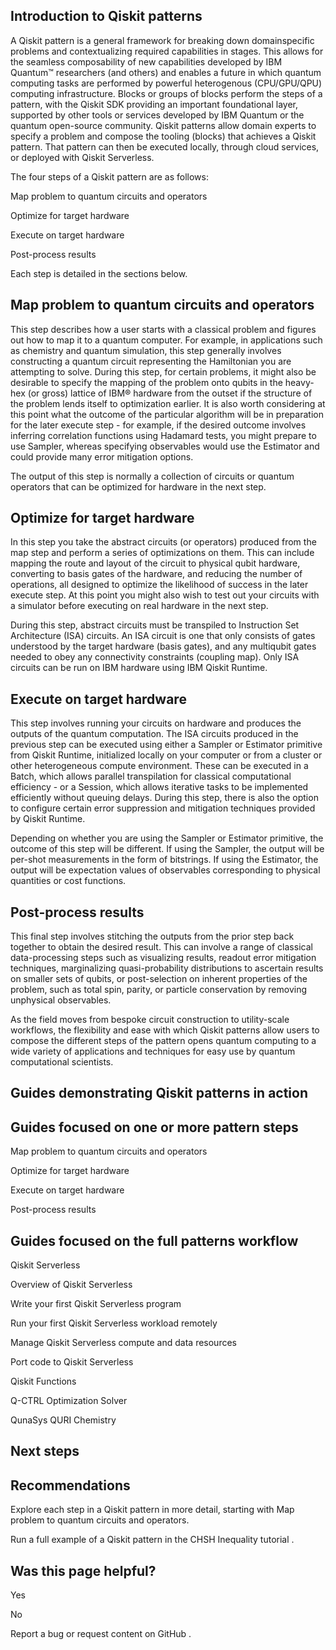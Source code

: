 ## Introduction to Qiskit patterns

A Qiskit pattern is a general framework for breaking down domainspecific problems and contextualizing required capabilities in stages. This allows for the seamless composability of new capabilities developed by IBM Quantum™ researchers (and others) and enables a future in which quantum computing tasks are performed by powerful heterogenous (CPU/GPU/QPU) computing infrastructure. Blocks or groups of blocks perform the steps of a pattern, with the Qiskit SDK providing an important foundational layer, supported by other tools or services developed by IBM Quantum or the quantum open-source community. Qiskit patterns allow domain experts to specify a problem and compose the tooling (blocks) that achieves a Qiskit pattern. That pattern can then be executed locally, through cloud services, or deployed with Qiskit Serverless.

The four steps of a Qiskit pattern are as follows:

Map problem to quantum circuits and operators

Optimize for target hardware

Execute on target hardware

Post-process results

<!-- image -->

<!-- image -->

<!-- image -->

Each step is detailed in the sections below.

<!-- image -->

## Map problem to quantum circuits and operators

This step describes how a user starts with a classical problem and figures out how to map it to a quantum computer. For example, in applications such as chemistry and quantum simulation, this step generally involves constructing a quantum circuit representing the Hamiltonian you are attempting to solve. During this step, for certain problems, it might also be desirable to specify the mapping of the problem onto qubits in the heavy-hex (or gross) lattice of IBM® hardware from the outset if the structure of the problem lends itself to optimization earlier. It is also worth considering at this point what the outcome of the particular algorithm will be in preparation for the later execute step - for example, if the desired outcome involves inferring correlation functions using Hadamard tests, you might prepare to use Sampler, whereas specifying observables would use the Estimator and could provide many error mitigation options.

The output of this step is normally a collection of circuits or quantum operators that can be optimized for hardware in the next step.

## Optimize for target hardware

In this step you take the abstract circuits (or operators) produced from the map step and perform a series of optimizations on them. This can include mapping the route and layout of the circuit to physical qubit hardware, converting to basis gates of the hardware, and reducing the number of operations, all designed to optimize the likelihood of success in the later execute step. At this point you might also wish to test out your circuits with a simulator before executing on real hardware in the next step.

During this step, abstract circuits must be transpiled to Instruction Set Architecture (ISA) circuits. An ISA circuit is one that only consists of gates understood by the target hardware (basis gates), and any multiqubit gates needed to obey any connectivity constraints (coupling map). Only ISA circuits can be run on IBM hardware using IBM Qiskit Runtime.

## Execute on target hardware

This step involves running your circuits on hardware and produces the outputs of the quantum computation. The ISA circuits produced in the previous step can be executed using either a Sampler or Estimator primitive from Qiskit Runtime, initialized locally on your computer or from a cluster or other heterogeneous compute environment. These can be executed in a Batch, which allows parallel transpilation for classical computational efficiency - or a Session, which allows iterative tasks to be implemented efficiently without queuing delays. During this step, there is also the option to configure certain error suppression and mitigation techniques provided by Qiskit Runtime.

Depending on whether you are using the Sampler or Estimator primitive, the outcome of this step will be different. If using the Sampler, the output will be per-shot measurements in the form of bitstrings. If using the Estimator, the output will be expectation values of observables corresponding to physical quantities or cost functions.

## Post-process results

This final step involves stitching the outputs from the prior step back together to obtain the desired result. This can involve a range of classical data-processing steps such as visualizing results, readout error mitigation techniques, marginalizing quasi-probability distributions to ascertain results on smaller sets of qubits, or post-selection on inherent properties of the problem, such as total spin, parity, or particle conservation by removing unphysical observables.

As the field moves from bespoke circuit construction to utility-scale workflows, the flexibility and ease with which Qiskit patterns allow users to compose the different steps of the pattern opens quantum computing to a wide variety of applications and techniques for easy use by quantum computational scientists.

## Guides demonstrating Qiskit patterns in action

## Guides focused on one or more pattern steps

Map problem to quantum circuits and operators

Optimize for target hardware

Execute on target hardware

Post-process results

## Guides focused on the full patterns workflow

Qiskit Serverless

Overview of Qiskit Serverless

Write your first Qiskit Serverless program

Run your first Qiskit Serverless workload remotely

Manage Qiskit Serverless compute and data resources

Port code to Qiskit Serverless

Qiskit Functions

Q-CTRL Optimization Solver

QunaSys QURI Chemistry

## Next steps

## Recommendations

Explore each step in a Qiskit pattern in more detail, starting with Map problem to quantum circuits and operators.

Run a full example of a Qiskit pattern in the CHSH Inequality tutorial .

## Was this page helpful?

Yes

No

Report a bug or request content on GitHub .
